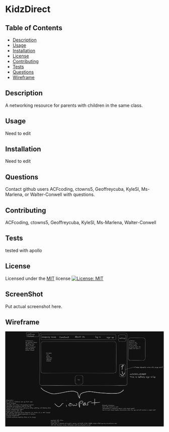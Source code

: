 
  # KidzDirect

  ## Table of Contents
  - [Description](#Description)
  - [Usage](#Usage)
  - [Installation](#Installation)
  - [License](#License)
  - [Contributing](#Contributing)
  - [Tests](#Tests)
  - [Questions](#Questions)
  - [Wireframe](#Wireframe)

  ## Description
  A networking resource for parents with children in the same class.

  ## Usage
  Need to edit

  ## Installation
  Need to edit

  ## Questions
  Contact github users ACFcoding, ctowns5, Geoffreycuba, KyleSl, Ms-Marlena, or Walter-Conwell with questions.

  ## Contributing
  ACFcoding, ctowns5, Geoffreycuba, KyleSl, Ms-Marlena, Walter-Conwell  

  ## Tests
  tested with apollo 

  ## License
  Licensed under the [MIT](https://opensource.org/licenses/MIT) license
  [![License: MIT](https://img.shields.io/badge/License-MIT-yellow.svg)](https://opensource.org/licenses/MIT)
  
  ## ScreenShot
  Put actual screenshot here.
  
  ## Wireframe

  ![Project wireframe](image.png)
